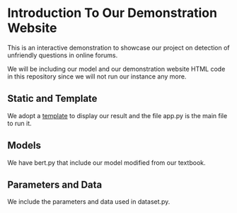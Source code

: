 # Introduction To Our Demonstration Website
This is an interactive demonstration to showcase our project on detection of unfriendly questions in online forums. 

We will be including our model and our demonstration website HTML code in this repository since we will not run our instance any more.

## Static and Template
We adopt a [template](https://github.com/CoreyMSchafer/code_snippets/tree/master/Python/Flask_Blog) to display our result and the file app.py is the main file to run it.

## Models
We have bert.py that include our model modified from our textbook.

## Parameters and Data
We include the parameters and data used in dataset.py.
